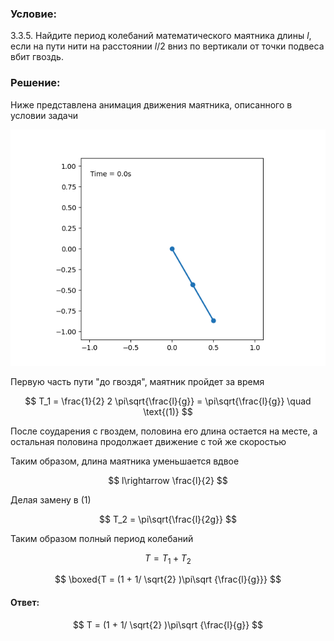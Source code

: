 ###  Условие:

$3.3.5.$ Найдите период колебаний математического маятника длины $l$, если на пути нити на расстоянии $l/2$ вниз по вертикали от точки подвеса вбит гвоздь.

###  Решение:

Ниже представлена анимация движения маятника, описанного в условии задачи

![ Демонстрация работы маятника |640x480, 59%](../../img/3.3.5/animation.gif)

Первую часть пути "до гвоздя", маятник пройдет за время

$$
T_1 = \frac{1}{2} 2 \pi\sqrt{\frac{l}{g}} = \pi\sqrt{\frac{l}{g}} \quad \text{(1)}
$$

После соударения с гвоздем, половина его длина остается на месте, а остальная половина продолжает движение с той же скоростью

Таким образом, длина маятника уменьшается вдвое

$$
l\rightarrow \frac{l}{2}
$$

Делая замену в $\text{(1)}$

$$
T_2 = \pi\sqrt{\frac{l}{2g}}
$$

Таким образом полный период колебаний

$$
T = T_1+T_2
$$

$$
\boxed{T = (1 + 1/ \sqrt{2} )\pi\sqrt {\frac{l}{g}}}
$$

####  Ответ:

$$
T = (1 + 1/ \sqrt{2} )\pi\sqrt {\frac{l}{g}}
$$